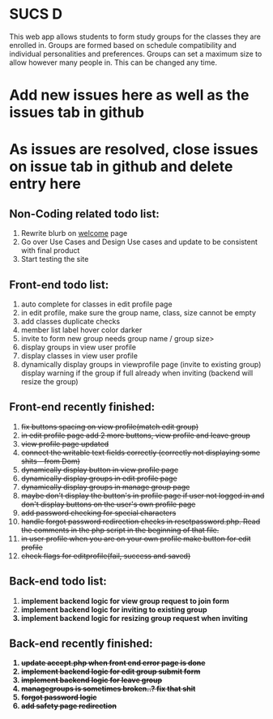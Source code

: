 <html>
<h1>SUCS D</h1>

<p>
This web app allows students to form study groups for the classes they are enrolled in. Groups are formed based on schedule compatibility and individual personalities and preferences. Groups can set a maximum size to allow however many people in. This can be changed any time.
</p>

<h1>Add new issues here as well as the issues tab in github</h1>
<h1>As issues are resolved, close issues on issue tab in github and delete entry here</h1>

<h2>Non-Coding related todo list: </h2>
<ol>
   <li>Rewrite blurb on <a href="http://www.squaducsd.com/pages/">welcome</a> page</li>
   <li>Go over Use Cases and Design Use cases and update to be consistent with final product</li>
   <li>Start testing the site</li>
</ol>

<h2>Front-end todo list: </h2>
<ol>
   
   <li>auto complete for classes in edit profile page</li>
   <li>in edit profile, make sure the group name, class, size cannot be empty</li>
   <li>add classes duplicate checks</li>
   <li>member list label hover color darker</li>
   <li>invite to form new group needs group name / group size></li>
   <li>display groups in view user profile</li>
   <li>display classes in view user profile</li>

   <li>dynamically display groups in viewprofile page (invite to existing group)
      display warning if the group if full already when inviting 
      (backend will resize the group)</li>
</ol>

<h2>Front-end recently finished: </h2>
<ol>
   <li><strike>fix buttons spacing on view profile(match edit group)</strike></li>
   <li><strike>in edit profile page add 2 more buttons, view profile and leave group</strike></li>
   <li><strike>view profile page updated</strike></li>
   <li><strike>connect the writable text fields correctly (correctly not displaying some shits - from Dom)</strike></li>
   <li><strike>dynamically display button in view profile page</strike></li>
   <li><strike>dynamically display groups in edit profile page</strike></li>
   <li><strike>dynamically display groups in manage group page</strike></li>
   <li><strike>maybe don't display the button's in profile page if user not logged in
      and don't display buttons on the user's own profile page</strike></li>
   <li><strike>add password checking for special characters</strike></li>
   <li><strike>handle forgot password redirection checks in resetpassword.php.
       Read the comments in the php script in the beginning of that file.</strike></li>
   <li><strike>in user profile when you are on your own profile make button for edit profile</strike></li>
   <li><strike>check flags for editprofile(fail, success and saved)</strike></li>
</ol>
   
<h2>Back-end todo list:</h2>
<ol>
   <li><b>implement backend logic for view group request to join form</b></li>
   <li><b>implement backend logic for inviting to existing group<b></li>
   <li>implement backend logic for resizing group request when inviting</li>

</ol>

<h2>Back-end recently finished: </h2>
<ol>
   <li><strike>update accept.php when front end error page is done </strike></li>
   <li><strike>implement backend logic for edit group submit form</strike></li>
   <li><strike>implement backend logic for leave group</strike></li>
   <li><strike>managegroups is sometimes broken..? fix that shit </strike></li>
   <li><strike>forgot password logic</strike></li>
   <li><strike>add safety page redirection</strike></li>
</ol>




</html>
